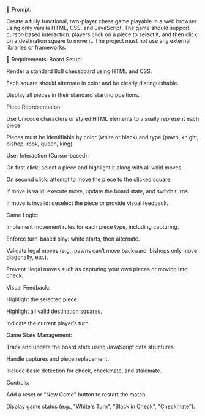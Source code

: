 🧾 Prompt:

Create a fully functional, two-player chess game playable in a web browser using only vanilla HTML, CSS, and JavaScript. The game should support cursor-based interaction: players click on a piece to select it, and then click on a destination square to move it. The project must not use any external libraries or frameworks.

🔹 Requirements:
Board Setup:

Render a standard 8x8 chessboard using HTML and CSS.

Each square should alternate in color and be clearly distinguishable.

Display all pieces in their standard starting positions.

Piece Representation:

Use Unicode characters or styled HTML elements to visually represent each piece.

Pieces must be identifiable by color (white or black) and type (pawn, knight, bishop, rook, queen, king).

User Interaction (Cursor-based):

On first click: select a piece and highlight it along with all valid moves.

On second click: attempt to move the piece to the clicked square.

If move is valid: execute move, update the board state, and switch turns.

If move is invalid: deselect the piece or provide visual feedback.

Game Logic:

Implement movement rules for each piece type, including capturing.

Enforce turn-based play: white starts, then alternate.

Validate legal moves (e.g., pawns can’t move backward, bishops only move diagonally, etc.).

Prevent illegal moves such as capturing your own pieces or moving into check.

Visual Feedback:

Highlight the selected piece.

Highlight all valid destination squares.

Indicate the current player’s turn.

Game State Management:

Track and update the board state using JavaScript data structures.

Handle captures and piece replacement.

Include basic detection for check, checkmate, and stalemate.

Controls:

Add a reset or "New Game" button to restart the match.

Display game status (e.g., "White's Turn", "Black in Check", "Checkmate").

